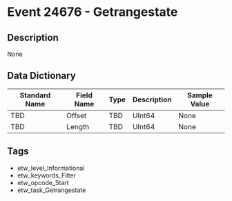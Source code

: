 # Event 24676 - Getrangestate

## Description
None

## Data Dictionary
|Standard Name|Field Name|Type|Description|Sample Value|
|---|---|---|---|---|
|TBD|Offset|TBD|UInt64|None|None|
|TBD|Length|TBD|UInt64|None|None|

## Tags
* etw_level_Informational
* etw_keywords_Filter
* etw_opcode_Start
* etw_task_Getrangestate